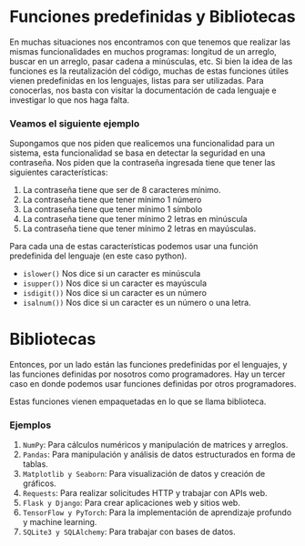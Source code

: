 # Funciones predefinidas y Bibliotecas

En muchas situaciones nos encontramos con que tenemos que realizar las mismas funcionalidades en muchos programas: longitud de un arreglo, buscar en un arreglo, pasar cadena a minúsculas, etc. Si bien la idea de las funciones es la reutalización del código, muchas de estas funciones útiles vienen predefinidas en los lenguajes, listas para ser utilizadas. Para conocerlas, nos basta con visitar la documentación de cada lenguaje e investigar lo que nos haga falta.

### Veamos el siguiente ejemplo

Supongamos que nos piden que realicemos una funcionalidad para un sistema, esta funcionalidad se basa en detectar la seguridad en una contraseña. Nos piden que la contraseña ingresada tiene que tener las siguientes características:

1. La contraseña tiene que ser de 8 caracteres mínimo.
1. La contraseña tiene que tener mínimo 1 número
1. La contraseña tiene que tener mínimo 1 símbolo
1. La contraseña tiene que tener mínimo 2 letras en minúscula
1. La contraseña tiene que tener mínimo 2 letras en mayúsculas.

Para cada una de estas características podemos usar una función predefinida del lenguaje (en este caso python).

* ```islower()``` Nos dice si un caracter es minúscula
* ```isupper())``` Nos dice si un caracter es mayúscula
* ```isdigit())``` Nos dice si un caracter es un número
* ```isalnum())``` Nos dice si un caracter es un número o una letra.

# Bibliotecas

Entonces, por un lado están las funciones predefinidas por el lenguajes, y las funciones definidas por nosotros como programadores. Hay un tercer caso en donde podemos usar funciones definidas por otros programadores.

Estas funciones vienen empaquetadas en lo que se llama biblioteca.

### Ejemplos

1. ```NumPy```: Para cálculos numéricos y manipulación de matrices y arreglos.
1. ```Pandas```: Para manipulación y análisis de datos estructurados en forma de tablas.
1. ```Matplotlib y Seaborn```: Para visualización de datos y creación de gráficos.
1. ```Requests```: Para realizar solicitudes HTTP y trabajar con APIs web.
1. ```Flask y Django```: Para crear aplicaciones web y sitios web.
1. ```TensorFlow y PyTorch```: Para la implementación de aprendizaje profundo y machine learning.
1. ```SQLite3 y SQLAlchemy```: Para trabajar con bases de datos.
